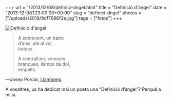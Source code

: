 +++
url = "/2013/12/08/definici-dngel.html"
title = "Definició d'àngel"
date = "2013-12-08T23:00:00+00:00"
slug = "definici-dngel"
photos = ["/uploads/2019/9df7696f2e.jpg"]
tags = ["fotos"]
+++

<img src="/uploads/2019/9df7696f2e.jpg" alt="Definició d'àngel" />

> A sobrevent, un batre  
> d’ales, alè al vol,  
> batecs.
> 
> A contrallum, venoses  
> branques, llamps de dol,  
> empelts.

—Josep Porcar, [Llambreig](http://llambreig.porcar.net).

A vosaltres, us ha dedicat mai un poeta una “Definició d’àngel”? Perquè a mi sí.

